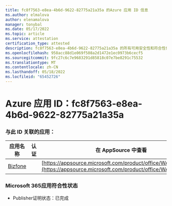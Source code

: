 ```yaml
---
title: fc8f7563-e8ea-4b6d-9622-82775a21a35a 的Azure 应用 ID 信息
ms.author: elmalova
author: elenamalova
manager: tonybal
ms.date: 05/17/2022
ms.topic: article
ms.service: attestation
certification_type: attested
description: fc8f7563-e8ea-4b6d-9622-82775a21a35a 的所有可用安全性和符合性信息。
ms.openlocfilehash: 958acc88d1e069f508a2d1472e1ec0973b6cecf5
ms.sourcegitcommit: 9fc27c6c7e9683291d85818c07e7be8291c75532
ms.translationtype: MT
ms.contentlocale: zh-CN
ms.lasthandoff: 05/18/2022
ms.locfileid: "65452726"
---
```

# <a name="azure-app-id-fc8f7563-e8ea-4b6d-9622-82775a21a35a"></a>Azure 应用 ID：fc8f7563-e8ea-4b6d-9622-82775a21a35a


### <a name="apps-associated-with-this-id"></a>与此 ID 关联的应用：
| **应用名称** | **认证** | **在 AppSource 中查看** |
|--------------|---------------|-----------------------|
| [Bizfone](../forward/WA200000874.md) |  | [https://appsource.microsoft.com/product/office/WA200000874](https://appsource.microsoft.com/product/office/WA200000874) |

### <a name="microsoft-365-app-compliance-status"></a>Microsoft 365应用符合性状态
- Publisher证明状态：已完成
